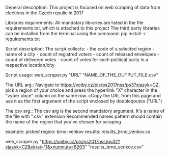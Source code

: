 General description:
This project is focused on web scraping of data from elections in the Czech repulic in 2017

Libraries requirements:
All mandatory libraries are listed in the file requirements.txt, which is attached to this project
The third party libraries can be installed from the terminal using the command:
pip install -r requirements.txt


Script description:
The script collects: 
    - the code of a selected region
    - name of a city
    - count of registred voters 
    - count of released envelopes
    - count of delivered votes
    - count of votes for each political party in a respective location/city

Script usage:
web_scraper.py "URL" "NAME_OF_THE_OUTPUT_FILE.csv"

The URL arg.:
Navigate to https://volby.cz/pls/ps2017nss/ps3?xjazyk=CZ, pick a region of your choice and press the hyperlink "X" character in the "vyber obce" column on the same row.
cCopy the URL from this page and use it as the first argument of the script enclosed by doubleqoutes ("URL")

The csv arg.:
The csv arg is the second mandatory argument. It's a name of the file with ".csv" extension 
Recommended names pattern should contain the name of the region that you've chosen for scraping

example: 
picked region: brno-venkov
results: results_brno_venkov.cs

web_scraper.py "https://volby.cz/pls/ps2017nss/ps32?xjazyk=CZ&xkraj=11&xnumnuts=6203" "results_brno_venkov.csv"

